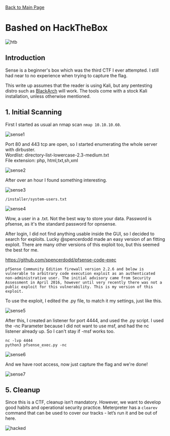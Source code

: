 [Back to Main Page](../index.html) 

# Bashed on HackTheBox


![htb](https://www.yeahhub.com/wp-content/uploads/2018/03/hackthebox.png)



## Introduction

Sense is a beginner's box which was the third CTF I ever attempted. I still had near to no experience when trying to capture the flag.

This write up assumes that the reader is using Kali, but any pentesting distro such as [BlackArch](https://blackarch.org/) will work. The tools come with a stock Kali installation, unless otherwise mentioned.

## 1. Initial Scanning


First I started as usual an nmap scan `nmap 10.10.10.60`.

![sense1](https://i.imgur.com/tFfFfdC.png)

Port 80 and 443 tcp are open, so I started enumerating the whole server with dirbuster.   
Wordlist: directory-list-lowercase-2.3-medium.txt   
File extension: php, html,txt,sh,xml

![sense2](https://i.imgur.com/88ell4K.png)

After over an hour I found something interesting.

![sense3](https://i.imgur.com/7nmJRUG.png)

`/installer/system-users.txt`  

![sense4](https://i.imgur.com/J4CNI3S.png)

Wow, a user in a .txt. Not the best way to store your data. Password is pfsense, as it's the standard password for opnsense.

After login, I did not find anything usable inside the GUI, so I decided to search for exploits. Lucky @spencerdodd made an easy version of an fitting exploit. There are many other versions of this exploit too, but this seemed the best for me.

https://github.com/spencerdodd/pfsense-code-exec

`pfSense Community Edition firewall version 2.2.6 and below is vulnerable to arbitrary code execution exploit as an authenticated non-administrative user. The initial advisory came from Security Assessment in April 2016, however until very recently there was not a public exploit for this vulnerability. This is my version of this exploit.`

To use the exploit, I edited the .py file, to match it my settings, just like this.

![sense5](https://i.imgur.com/0stBrcz.png)

After this, I created an listener for port 4444, and used the .py script. I used the -nc Parameter because I did not want to use msf, and had the nc listener already up. So I can't stay if -msf works too.

`nc -lvp 4444`    
`python3 pfsense_exec.py -nc`

![sense6](https://i.imgur.com/zC12Al7.png)

And we have root access, now just capture the flag and we're done!

![sense7](https://i.imgur.com/b0S4mEm.png)



## 5. Cleanup
 
Since this is a CTF, cleanup isn’t mandatory.
However, we want to develop good habits and operational security practice. Meterpreter has a `clearev` command that can be used to cover our tracks - let’s run it and be out of here.

![hacked](https://cdn-images-1.medium.com/max/1600/1*TtuBByJ52bSP-d2WPOczJg.png)
